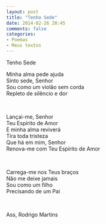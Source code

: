 ```yaml
---
layout: post
title: "Tenho Sede"
date: 2014-02-26 20:45
comments: false
categories: 
- Poemas
- Meus textos
---
```


Tenho Sede
<!--more-->
<p>
Minha alma pede ajuda<br/>
Sinto sede, Senhor<br/>
Sou como um violão sem corda<br/>
Repleto de silêncio e dor
</p>
<br/>
<p>
Lançai-me, Senhor<br/>
Teu Espírito de Amor<br/>
E minha alma reviverá<br/>
Tira toda tristeza<br/>
Que há em mim, Senhor<br/>
Renova-me com Teu Espírito de Amor
</p>
<br/>
<p>
Carrega-me nos Teus braços<br/>
Não me deixe jamais<br/>
Sou como um filho<br/>
Precisando de um Pai
</p>
<br/>
<p>
Ass,
Rodrigo Martins
</p>
